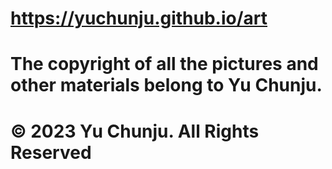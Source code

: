 # https://yuchunju.github.io/art
# The copyright of all the pictures and other materials belong to Yu Chunju.
# © 2023 Yu Chunju. All Rights Reserved
